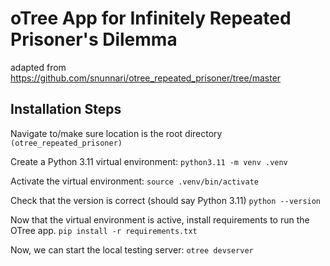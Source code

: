 # oTree App for Infinitely Repeated Prisoner's Dilemma
adapted from https://github.com/snunnari/otree_repeated_prisoner/tree/master
## Installation Steps
Navigate to/make sure location is the root directory `(otree_repeated_prisoner)`

Create a Python 3.11 virtual environment:
```python3.11 -m venv .venv```

Activate the virtual environment:
```source .venv/bin/activate```

Check that the version is correct (should say Python 3.11)
```python --version```

Now that the virtual environment is active, install requirements to run the OTree app.
```pip install -r requirements.txt```

Now, we can start the local testing server:
```otree devserver```



